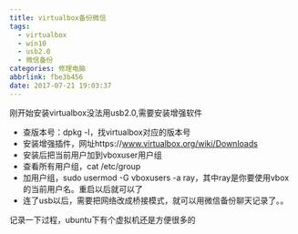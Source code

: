 ```yaml
---
title: virtualbox备份微信
tags:
  - virtualbox
  - win10
  - usb2.0
  - 微信备份
categories: 修理电脑
abbrlink: fbe3b456
date: 2017-07-21 19:03:37
---
```

刚开始安装virtualbox没法用usb2.0,需要安装增强软件
- 查版本号：dpkg -l，找virtualbox对应的版本号
- 安装增强插件，网址https://www.virtualbox.org/wiki/Downloads
- 安装后把当前用户加到vboxuser用户组
- 查看所有用户组，cat /etc/group
- 加用户组，sudo usermod -G vboxusers -a
    ray，其中ray是你要使用vbox的当前用户名。重启以后就可以了
- 连了usb以后，需要把网络改成桥接模式，就可以用微信备份聊天记录了。。

记录一下过程，ubuntu下有个虚拟机还是方便很多的
